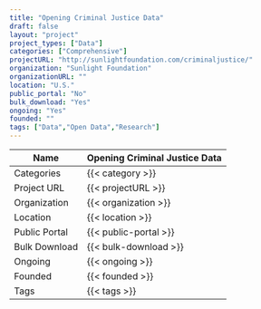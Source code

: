 ```yaml
---
title: "Opening Criminal Justice Data"
draft: false
layout: "project"
project_types: ["Data"]
categories: ["Comprehensive"]
projectURL: "http://sunlightfoundation.com/criminaljustice/"
organization: "Sunlight Foundation"
organizationURL: ""
location: "U.S."
public_portal: "No"
bulk_download: "Yes"
ongoing: "Yes"
founded: ""
tags: ["Data","Open Data","Research"]
---
```



Name                    |  Opening Criminal Justice Data    
------------------------|----
Categories              | {{< category >}} 
Project URL             | {{< projectURL >}} 
Organization            | {{< organization >}} 
Location                | {{< location >}} 
Public Portal           | {{< public-portal >}} 
Bulk Download           | {{< bulk-download >}} 
Ongoing                 | {{< ongoing >}} 
Founded                 | {{< founded >}} 
Tags                    | {{< tags >}} 
